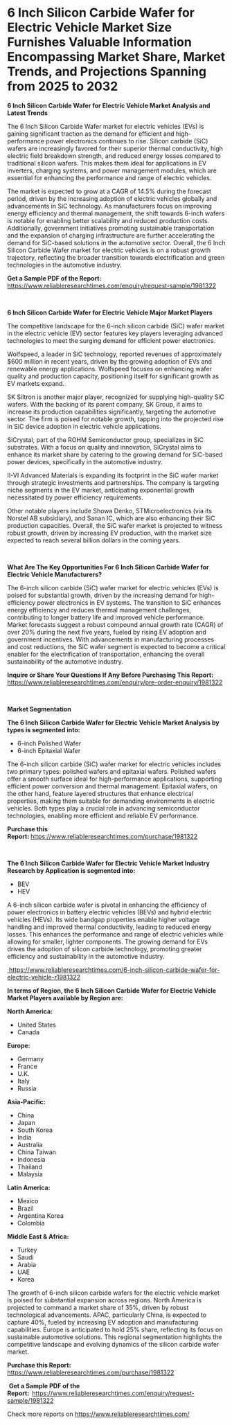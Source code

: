 <p><h1>6 Inch Silicon Carbide Wafer for Electric Vehicle Market Size Furnishes Valuable Information Encompassing Market Share, Market Trends, and Projections Spanning from 2025 to 2032</h1></p><p><strong>6 Inch Silicon Carbide Wafer for Electric Vehicle Market Analysis and Latest Trends</strong></p>
<p><p>The 6 Inch Silicon Carbide Wafer market for electric vehicles (EVs) is gaining significant traction as the demand for efficient and high-performance power electronics continues to rise. Silicon carbide (SiC) wafers are increasingly favored for their superior thermal conductivity, high electric field breakdown strength, and reduced energy losses compared to traditional silicon wafers. This makes them ideal for applications in EV inverters, charging systems, and power management modules, which are essential for enhancing the performance and range of electric vehicles.</p><p>The market is expected to grow at a CAGR of 14.5% during the forecast period, driven by the increasing adoption of electric vehicles globally and advancements in SiC technology. As manufacturers focus on improving energy efficiency and thermal management, the shift towards 6-inch wafers is notable for enabling better scalability and reduced production costs. Additionally, government initiatives promoting sustainable transportation and the expansion of charging infrastructure are further accelerating the demand for SiC-based solutions in the automotive sector. Overall, the 6 Inch Silicon Carbide Wafer market for electric vehicles is on a robust growth trajectory, reflecting the broader transition towards electrification and green technologies in the automotive industry.</p></p>
<p><strong>Get a Sample PDF of the Report:&nbsp;</strong> <a href="https://www.reliableresearchtimes.com/enquiry/request-sample/1981322?utm_campaign=2198&utm_medium=2&utm_source=Github&utm_content=ia&utm_term=13022025&utm_id=6-inch-silicon-carbide-wafer-for-electric-vehicle">https://www.reliableresearchtimes.com/enquiry/request-sample/1981322</a></p>
<p>&nbsp;</p>
<p><strong>6 Inch Silicon Carbide Wafer for Electric Vehicle Major Market Players</strong></p>
<p><p>The competitive landscape for the 6-inch silicon carbide (SiC) wafer market in the electric vehicle (EV) sector features key players leveraging advanced technologies to meet the surging demand for efficient power electronics.</p><p>Wolfspeed, a leader in SiC technology, reported revenues of approximately $600 million in recent years, driven by the growing adoption of EVs and renewable energy applications. Wolfspeed focuses on enhancing wafer quality and production capacity, positioning itself for significant growth as EV markets expand.</p><p>SK Siltron is another major player, recognized for supplying high-quality SiC wafers. With the backing of its parent company, SK Group, it aims to increase its production capabilities significantly, targeting the automotive sector. The firm is poised for notable growth, tapping into the projected rise in SiC device adoption in electric vehicle applications.</p><p>SiCrystal, part of the ROHM Semiconductor group, specializes in SiC substrates. With a focus on quality and innovation, SiCrystal aims to enhance its market share by catering to the growing demand for SiC-based power devices, specifically in the automotive industry.</p><p>II-VI Advanced Materials is expanding its footprint in the SiC wafer market through strategic investments and partnerships. The company is targeting niche segments in the EV market, anticipating exponential growth necessitated by power efficiency requirements.</p><p>Other notable players include Showa Denko, STMicroelectronics (via its Norstel AB subsidiary), and Sanan IC, which are also enhancing their SiC production capacities. Overall, the SiC wafer market is projected to witness robust growth, driven by increasing EV production, with the market size expected to reach several billion dollars in the coming years.</p></p>
<p>&nbsp;</p>
<p><strong>What Are The Key Opportunities For 6 Inch Silicon Carbide Wafer for Electric Vehicle Manufacturers?</strong></p>
<p><p>The 6-inch silicon carbide (SiC) wafer market for electric vehicles (EVs) is poised for substantial growth, driven by the increasing demand for high-efficiency power electronics in EV systems. The transition to SiC enhances energy efficiency and reduces thermal management challenges, contributing to longer battery life and improved vehicle performance. Market forecasts suggest a robust compound annual growth rate (CAGR) of over 20% during the next five years, fueled by rising EV adoption and government incentives. With advancements in manufacturing processes and cost reductions, the SiC wafer segment is expected to become a critical enabler for the electrification of transportation, enhancing the overall sustainability of the automotive industry.</p></p>
<p><strong>Inquire or Share Your Questions If Any Before Purchasing This Report:</strong> <a href="https://www.reliableresearchtimes.com/enquiry/pre-order-enquiry/1981322?utm_campaign=2198&utm_medium=2&utm_source=Github&utm_content=ia&utm_term=13022025&utm_id=6-inch-silicon-carbide-wafer-for-electric-vehicle">https://www.reliableresearchtimes.com/enquiry/pre-order-enquiry/1981322</a></p>
<p>&nbsp;</p>
<p><strong>Market Segmentation</strong></p>
<p><strong>The 6 Inch Silicon Carbide Wafer for Electric Vehicle Market Analysis by types is segmented into:</strong></p>
<p><ul><li>6-inch Polished Wafer</li><li>6-inch Epitaxial Wafer</li></ul></p>
<p><p>The 6-inch silicon carbide (SiC) wafer market for electric vehicles includes two primary types: polished wafers and epitaxial wafers. Polished wafers offer a smooth surface ideal for high-performance applications, supporting efficient power conversion and thermal management. Epitaxial wafers, on the other hand, feature layered structures that enhance electrical properties, making them suitable for demanding environments in electric vehicles. Both types play a crucial role in advancing semiconductor technologies, enabling more efficient and reliable EV performance.</p></p>
<p><strong>Purchase this Report:&nbsp;</strong><a href="https://www.reliableresearchtimes.com/purchase/1981322?utm_campaign=2198&utm_medium=2&utm_source=Github&utm_content=ia&utm_term=13022025&utm_id=6-inch-silicon-carbide-wafer-for-electric-vehicle">https://www.reliableresearchtimes.com/purchase/1981322</a></p>
<p>&nbsp;</p>
<p><strong>The 6 Inch Silicon Carbide Wafer for Electric Vehicle Market Industry Research by Application is segmented into:</strong></p>
<p><ul><li>BEV</li><li>HEV</li></ul></p>
<p><p>A 6-inch silicon carbide wafer is pivotal in enhancing the efficiency of power electronics in battery electric vehicles (BEVs) and hybrid electric vehicles (HEVs). Its wide bandgap properties enable higher voltage handling and improved thermal conductivity, leading to reduced energy losses. This enhances the performance and range of electric vehicles while allowing for smaller, lighter components. The growing demand for EVs drives the adoption of silicon carbide technology, promoting greater efficiency and sustainability in the automotive industry.</p></p>
<p><a href="https://www.reliableresearchtimes.com/6-inch-silicon-carbide-wafer-for-electric-vehicle-r1981322?utm_campaign=2198&utm_medium=2&utm_source=Github&utm_content=ia&utm_term=13022025&utm_id=6-inch-silicon-carbide-wafer-for-electric-vehicle">&nbsp;https://www.reliableresearchtimes.com/6-inch-silicon-carbide-wafer-for-electric-vehicle-r1981322</a></p>
<p><strong>In terms of Region, the 6 Inch Silicon Carbide Wafer for Electric Vehicle Market Players available by Region are:</strong></p>
<p>
    <p> <strong> North America: </strong>
        <ul>
            <li>United States</li>
            <li>Canada</li>
        </ul>
        </p> 
    <p> <strong> Europe: </strong>
        <ul>
            <li>Germany</li>
            <li>France</li>
            <li>U.K.</li>
            <li>Italy</li>
            <li>Russia</li>
        </ul>
        </p> 
    <p> <strong> Asia-Pacific: </strong>
        <ul>
            <li>China</li>
            <li>Japan</li>
            <li>South Korea</li>
            <li>India</li>
            <li>Australia</li>
            <li>China Taiwan</li>
            <li>Indonesia</li>
            <li>Thailand</li>
            <li>Malaysia</li>
        </ul>
        </p> 
    <p> <strong> Latin America: </strong>
        <ul>
            <li>Mexico</li>
            <li>Brazil</li>
            <li>Argentina Korea</li>
            <li>Colombia</li>
        </ul>
        </p> 
    <p> <strong> Middle East & Africa: </strong>
        <ul>
            <li>Turkey</li>
            <li>Saudi</li>
            <li>Arabia</li>
            <li>UAE</li>
            <li>Korea</li>
        </ul>
    </p>
    </p>
<p><p>The growth of 6-inch silicon carbide wafers for the electric vehicle market is poised for substantial expansion across regions. North America is projected to command a market share of 35%, driven by robust technological advancements. APAC, particularly China, is expected to capture 40%, fueled by increasing EV adoption and manufacturing capabilities. Europe is anticipated to hold 25% share, reflecting its focus on sustainable automotive solutions. This regional segmentation highlights the competitive landscape and evolving dynamics of the silicon carbide wafer market.</p></p>
<p><strong>Purchase this Report: </strong><a href="https://www.reliableresearchtimes.com/purchase/1981322?utm_campaign=2198&utm_medium=2&utm_source=Github&utm_content=ia&utm_term=13022025&utm_id=6-inch-silicon-carbide-wafer-for-electric-vehicle">https://www.reliableresearchtimes.com/purchase/1981322</a></p>
<p>&nbsp;<strong>Get a Sample PDF of the Report:&nbsp;&nbsp;</strong><a href="https://www.reliableresearchtimes.com/enquiry/request-sample/1981322?utm_campaign=2198&utm_medium=2&utm_source=Github&utm_content=ia&utm_term=13022025&utm_id=6-inch-silicon-carbide-wafer-for-electric-vehicle">https://www.reliableresearchtimes.com/enquiry/request-sample/1981322</a></p>
<p><strong></strong></p>
<p>Check more reports on <a href="https://www.reliableresearchtimes.com/?utm_campaign=2198&utm_medium=2&utm_source=Github&utm_content=ia&utm_term=13022025&utm_id=6-inch-silicon-carbide-wafer-for-electric-vehicle">https://www.reliableresearchtimes.com/</a></p>
